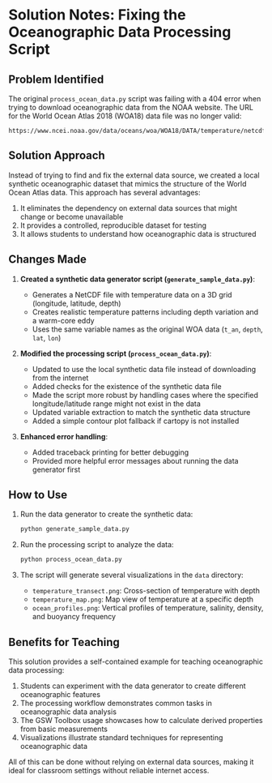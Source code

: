 # Solution Notes: Fixing the Oceanographic Data Processing Script

## Problem Identified

The original `process_ocean_data.py` script was failing with a 404 error when trying to download oceanographic data from the NOAA website. The URL for the World Ocean Atlas 2018 (WOA18) data file was no longer valid:

```
https://www.ncei.noaa.gov/data/oceans/woa/WOA18/DATA/temperature/netcdf/decav/1.00/woa18_decav_t01_04.nc
```

## Solution Approach

Instead of trying to find and fix the external data source, we created a local synthetic oceanographic dataset that mimics the structure of the World Ocean Atlas data. This approach has several advantages:

1. It eliminates the dependency on external data sources that might change or become unavailable
2. It provides a controlled, reproducible dataset for testing
3. It allows students to understand how oceanographic data is structured

## Changes Made

1. **Created a synthetic data generator script (`generate_sample_data.py`)**:
   - Generates a NetCDF file with temperature data on a 3D grid (longitude, latitude, depth)
   - Creates realistic temperature patterns including depth variation and a warm-core eddy
   - Uses the same variable names as the original WOA data (`t_an`, `depth`, `lat`, `lon`)

2. **Modified the processing script (`process_ocean_data.py`)**:
   - Updated to use the local synthetic data file instead of downloading from the internet
   - Added checks for the existence of the synthetic data file
   - Made the script more robust by handling cases where the specified longitude/latitude range might not exist in the data
   - Updated variable extraction to match the synthetic data structure
   - Added a simple contour plot fallback if cartopy is not installed

3. **Enhanced error handling**:
   - Added traceback printing for better debugging
   - Provided more helpful error messages about running the data generator first

## How to Use

1. Run the data generator to create the synthetic data:
   ```bash
   python generate_sample_data.py
   ```

2. Run the processing script to analyze the data:
   ```bash
   python process_ocean_data.py
   ```

3. The script will generate several visualizations in the `data` directory:
   - `temperature_transect.png`: Cross-section of temperature with depth
   - `temperature_map.png`: Map view of temperature at a specific depth
   - `ocean_profiles.png`: Vertical profiles of temperature, salinity, density, and buoyancy frequency

## Benefits for Teaching

This solution provides a self-contained example for teaching oceanographic data processing:

1. Students can experiment with the data generator to create different oceanographic features
2. The processing workflow demonstrates common tasks in oceanographic data analysis
3. The GSW Toolbox usage showcases how to calculate derived properties from basic measurements
4. Visualizations illustrate standard techniques for representing oceanographic data

All of this can be done without relying on external data sources, making it ideal for classroom settings without reliable internet access. 